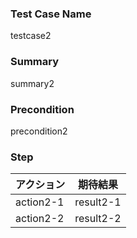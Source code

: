 ### Test Case Name
testcase2

### Summary
summary2

### Precondition
precondition2

### Step
| アクション | 期待結果 |
|---|---|
| action2-1 | result2-1 |
| action2-2 | result2-2 |
